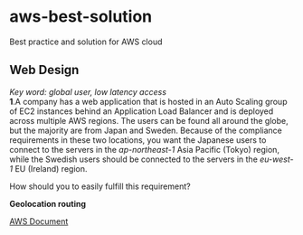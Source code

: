 # aws-best-solution
Best practice and solution for AWS cloud



## Web Design 

*Key word: global user, low latency access*<br>
**1**.A company has a web application that is hosted in an Auto Scaling group of EC2 instances behind an Application Load Balancer and is deployed across multiple AWS regions. The users can be found all around the globe, but the majority are from Japan and Sweden. Because of the compliance requirements in these two locations, you want the Japanese users to connect to the servers in the *ap-northeast-1* Asia Pacific (Tokyo) region, while the Swedish users should be connected to the servers in the *eu-west-1* EU (Ireland) region.

How should you to easily fulfill this requirement?


**Geolocation routing**

[AWS Document](https://docs.aws.amazon.com/Route53/latest/DeveloperGuide/routing-policy-geo.html/)    

